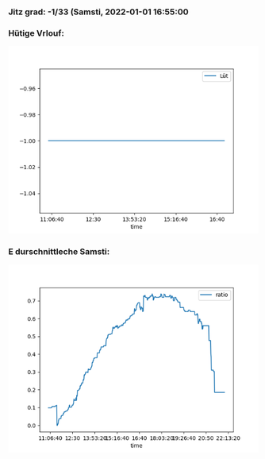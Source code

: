 ### Jitz grad: -1/33 (Samsti, 2022-01-01 16:55:00

### Hütige Vrlouf:
![Graph](Today.png)

### E durschnittleche Samsti:
![Graph](Samsti.png)